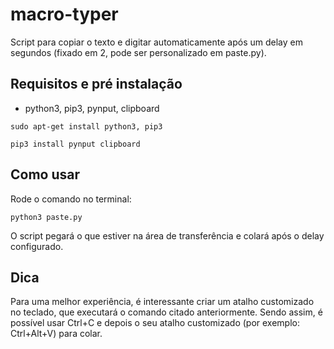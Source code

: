 # macro-typer

Script para copiar o texto e digitar automaticamente após um delay em segundos (fixado em 2, pode ser personalizado em paste.py).

## Requisitos e pré instalação

 - python3, pip3, pynput, clipboard

`sudo apt-get install python3, pip3`

`pip3 install pynput clipboard`

## Como usar

Rode o comando no terminal:

`python3 paste.py`

O script pegará o que estiver na área de transferência e colará após o delay configurado.

## Dica

Para uma melhor experiência, é interessante criar um atalho customizado no teclado, que executará o comando citado anteriormente.
Sendo assim, é possível usar Ctrl+C e depois o seu atalho customizado (por exemplo: Ctrl+Alt+V) para colar.